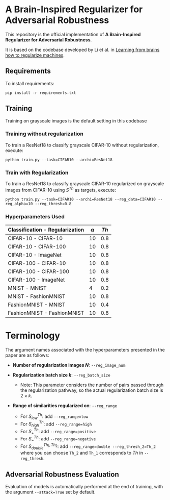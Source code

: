 # A Brain-Inspired Regularizer for Adversarial Robustness

This repository is the official implementation of **A Brain-Inspired Regularizer for Adversarial Robustness**. 

It is based on the codebase developed by Li et al. in [Learning from brains how to regularize machines](https://arxiv.org/abs/1911.05072).
## Requirements

To install requirements:

```setup
pip install -r requirements.txt
```

## Training
Training on grayscale images is the default setting in this codebase

### Training without regularization
To train a ResNet18 to classify grayscale CIFAR-10 without regularization, execute:

```
python train.py --task=CIFAR10 --archi=ResNet18
```

### Train with Regularization

To train a ResNet18 to classify grayscale CIFAR-10 regularized on grayscale images from CIFAR-10 using $S^{Th}$ as targets, execute:

```
python train.py --task=CIFAR10 --archi=ResNet18 --reg_data=CIFAR10 --reg_alpha=10 --reg_thresh=0.8
```
### Hyperparameters Used

| Classification - Regularization | $\alpha$ | $Th$ |
|---------------------------------|-----------|------|
| CIFAR-10 - CIFAR-10             | 10        | 0.8  |
| CIFAR-10 - CIFAR-100            | 10        | 0.8  |
| CIFAR-10 - ImageNet             | 10        | 0.8  |
| CIFAR-100 - CIFAR-10            | 10        | 0.8  |
| CIFAR-100 - CIFAR-100           | 10        | 0.8  |
| CIFAR-100 - ImageNet            | 10        | 0.8  |
| MNIST - MNIST                   | 4         | 0.2  |
| MNIST - FashionMNIST            | 10        | 0.8  |
| FashionMNIST - MNIST            | 10        | 0.4  |
| FashionMNIST - FashionMNIST     | 10        | 0.8  |

# Terminology

The argument names associated with the hyperparameters presented in the paper are as follows:

- **Number of regularization images $N$**: `--reg_image_num`
  
- **Regularization batch size $k$**: `--reg_batch_size`
  - Note: This parameter considers the number of pairs passed through the regularization pathway, so the actual regularization batch size is $2\times k$.

- **Range of similarities regularized on**: `--reg_range`
  - For $S_{low}^{Th}$: add `--reg_range=low`
  - For $S_{high}^{Th}$: add `--reg_range=high`
  - For $S_{+}^{Th}$: add `--reg_range=positive`
  - For $S_{-}^{Th}$: add `--reg_range=negative`
  - For $S_{double}^{Th_1, Th_2}$: add `--reg_range=double --reg_thresh_2=Th_2` where you can choose `Th_2` and `Th_1` corresponds to $Th$ in `--reg_thresh`.



## Adversarial Robustness Evaluation

Evaluation of models is automatically performed at the end of training, with the argument `--attack=True` set by default.

